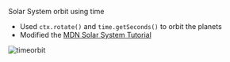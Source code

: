 Solar System orbit using time

- Used `ctx.rotate()` and `time.getSeconds()` to orbit the planets
- Modified the [MDN Solar System Tutorial](https://developer.mozilla.org/en-US/docs/Web/API/Canvas_API/Tutorial/Basic_animations)

![timeorbit](https://user-images.githubusercontent.com/52592748/108841662-75f33600-761b-11eb-8e1f-e0504c9b7536.gif)
